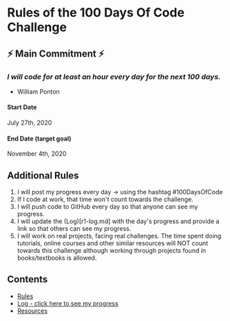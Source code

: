 # Rules of the 100 Days Of Code Challenge

## ⚡ Main Commitment ⚡

### *I will code for at least an hour every day for the next 100 days.*
 - William Ponton

#### Start Date
July 27th, 2020

#### End Date (target goal)
November 4th, 2020

## Additional Rules
1. I will post my progress every day -> using the hashtag #100DaysOfCode
2. If I code at work, that time won't count towards the challenge.
3. I will push code to GitHub every day so that anyone can see my progress.
4. I will update the (Log)[r1-log.md] with the day's progress and provide a link so that others can see my progress.
5. I will work on real projects, facing real challenges. The time spent doing tutorials, online courses and other similar resources will NOT count towards this challenge although working through projects found in books/textbooks is allowed.

## Contents
* [Rules](rules.md)
* [Log - click here to see my progress](r1-log.md)
* [Resources](resources.md)
